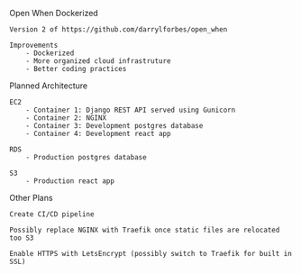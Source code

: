 Open When Dockerized

    Version 2 of https://github.com/darrylforbes/open_when

    Improvements
        - Dockerized
        - More organized cloud infrastruture
        - Better coding practices

Planned Architecture

    EC2
        - Container 1: Django REST API served using Gunicorn
        - Container 2: NGINX
        - Container 3: Development postgres database
        - Container 4: Development react app

    RDS
        - Production postgres database

    S3
        - Production react app

Other Plans

    Create CI/CD pipeline

    Possibly replace NGINX with Traefik once static files are relocated too S3

    Enable HTTPS with LetsEncrypt (possibly switch to Traefik for built in SSL)
